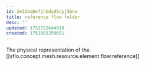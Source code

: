 ```yaml
---
id: 2e32bq0efjnbdyd5cyj5bnw
title: reference flow folder
desc: ''
updated: 1752722644819
created: 1751001259651
---
```


The physical representation of the [[sflo.concept.mesh.resource.element.flow.reference]]
